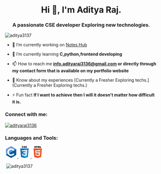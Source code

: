 <h1 align="center">Hi 👋, I'm Aditya Raj.</h1>
<h3 align="center">A passionate CSE developer Exploring new technologies.</h3>

<p align="left"> <img src="https://komarev.com/ghpvc/?username=aditya3137&label=Profile%20views&color=0e75b6&style=flat" alt="aditya3137" /> </p>

- 🔭 I’m currently working on [Notes Hub](#)

- 🌱 I’m currently learning **C,python,frontend developing**

- 📫 How to reach me **info.adityaraj3136@gmail.com or directly through my contact form that is available on my portfolio website**

- 📄 Know about my experiences [Currently a Fresher Exploring techs.](Currently a Fresher Exploring techs.)

- ⚡ Fun fact **If I want to achieve then I will it doesn't matter how difficult it is.**

<h3 align="left">Connect with me:</h3>
<p align="left">
<a href="https://linkedin.com/in/adityaraj3136" target="blank"><img align="center" src="https://raw.githubusercontent.com/rahuldkjain/github-profile-readme-generator/master/src/images/icons/Social/linked-in-alt.svg" alt="adityaraj3136" height="30" width="40" /></a>
</p>

<h3 align="left">Languages and Tools:</h3>
<p align="left"> <a href="https://www.cprogramming.com/" target="_blank" rel="noreferrer"> <img src="https://raw.githubusercontent.com/devicons/devicon/master/icons/c/c-original.svg" alt="c" width="40" height="40"/> </a> <a href="https://www.w3schools.com/css/" target="_blank" rel="noreferrer"> <img src="https://raw.githubusercontent.com/devicons/devicon/master/icons/css3/css3-original-wordmark.svg" alt="css3" width="40" height="40"/> </a> <a href="https://www.w3.org/html/" target="_blank" rel="noreferrer"> <img src="https://raw.githubusercontent.com/devicons/devicon/master/icons/html5/html5-original-wordmark.svg" alt="html5" width="40" height="40"/> </a> </p>

<p>&nbsp;<img align="center" src="https://github-readme-stats.vercel.app/api?username=aditya3137&show_icons=true&locale=en" alt="aditya3137" /></p>
